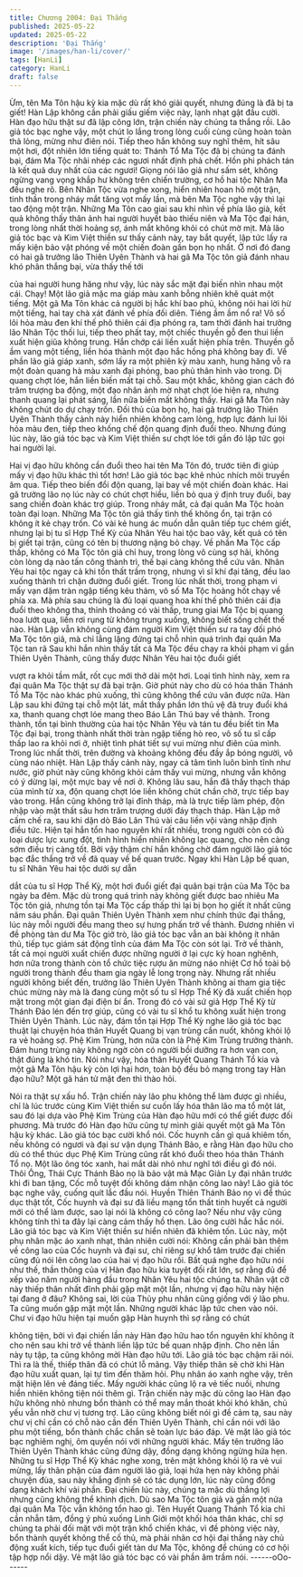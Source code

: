 ```yaml
---
title: Chương 2004: Đại Thắng
published: 2025-05-22
updated: 2025-05-22
description: 'Đại Thắng'
image: '/images/han-li/cover/'
tags: [HanLi]
category: HanLi
draft: false
---
```


Ừm, tên Ma Tôn hậu kỳ kia mặc dù rất khó giải quyết, nhưng
đúng là đã bị ta giết! Hàn Lập không cần phải giấu giếm việc này,
lạnh nhạt gật đầu cười.
Hàn đạo hữu thật sư đã lập công lớn, trận chiến này chúng ta
thắng rồi. Lão giả tóc bạc nghe vậy, một chút lo lắng trong lòng
cuối cùng cũng hoàn toàn thả lỏng, mừng như điên nói.
Tiếp theo hắn không suy nghĩ thêm, hít sâu một hơi, đột nhiên lớn
tiếng quát to:
Thánh Tổ Ma Tộc đã bị chúng ta đánh bại, đám Ma Tộc nhãi nhép
các ngươi nhất định phả chết. Hồn phi phách tán là kết quả duy
nhất của các ngươi!
Giọng nói lão giả như sấm sét, không ngừng vang vọng khắp hư
không trên chiến trường, cơ hồ hai tộc Nhân Ma đều nghe rõ.
Bên Nhân Tộc vừa nghe xong, hiển nhiên hoan hô một trận, tinh
thần trong nháy mắt tăng vọt mấy lần, mà bên Ma Tộc nghe vậy
thì lại tao động một trận.
Những Ma Tôn cao giai sau khi nhìn về phía lão già, kết quả
không thấy thân ảnh hai người huyết bào thiếu niên và Ma Tộc
đại hán, trong lòng nhất thời hoảng sợ, ánh mắt không khỏi có
chút mờ mịt.
Mà lão giả tóc bạc và Kim Việt thiền sư thấy cảnh này, tay bắt
quyết, lập tức lấy ra mấy kiện bảo vật phóng về một chiến đoàn
gần bọn họ nhất.
Ở nơi đó đang có hai gã trưởng lão Thiên Uyên Thành và hai gã
Ma Tộc tôn giả đánh nhau khó phân thắng bại, vừa thấy thế tới

của hai người hung hăng như vậy, lúc này sắc mặt đại biến nhìn
nhau một cái.
Chạy!
Một lão giả mặc ma giáp màu xanh bỗng nhiên khẽ quát một
tiếng.
Một gã Ma Tôn khác cả người bị hắc khí bao phủ, không nói hai
lời hừ một tiếng, hai tay chà xát đánh về phía đối diên.
Tiéng ầm ầm nổ ra!
Vô số lôi hỏa màu đen khí thế phô thiên cái địa phóng ra, tam thời
đánh hai trưởng lão Nhân Tộc thối lui, tiếp theo phất tay, một
chiếc thuyền gỗ đen thui liền xuất hiện giũa không trung.
Hắn chớp cái liền xuất hiện phía trên.
Thuyền gỗ ầm vang một tiếng, liền hóa thành một đạo hắc hồng
phá không bay đi.
Về phần lão giả giáp xanh, sớm lấy ra một phiên kỳ màu xanh,
hung hăng vỗ ra một đoàn quang hà màu xanh đại phóng, bao
phủ thân hình vào trong.
Dị quang chợt lóe, hắn liền biến mất tại chỗ.
Sau một khắc, không gian cách đó trăm trượng ba động, một đạo
nhân ảnh mờ nhạt chợt lóe hiện ra, nhưng thanh quang lại phát
sáng, lần nữa biến mất không thấy.
Hai gã Ma Tôn này không chút do dự chạy trốn.
Đối thủ của bọn họ, hai gã trưởng lão Thiên Uyên Thành thấy
cảnh này hiển nhiên không cam lòng, hợp lực đánh lui lôi hỏa
màu đen, tiếp theo khống chế độn quang định đuổi theo.
Nhưng đúng lúc này, lão giả tóc bạc và Kim Việt thiền sư chợt lóe
tới gần đó lập tức gọi hai người lại.

Hai vị đạo hữu không cần đuổi theo hai tên Ma Tôn đó, trước tiên
đi giúp mấy vị đạo hữu khác thì tốt hơn! Lão giả tóc bạc khẽ nhúc
nhích môi truyền âm qua.
Tiếp theo biến đổi độn quang, lại bay về một chiến đoàn khác.
Hai gã trưởng lão nọ lúc này có chút chợt hiểu, liền bỏ qua ý định
truy đuổi, bay sang chiến đoàn khác trợ giúp.
Trong nháy mắt, cả đại quân Ma Tộc hoàn toàn đại loạn.
Những Ma Tộc tôn giả thấy tình thế không ổn, tại trận có không ít
kẻ chạy trốn.
Có vài kẻ hung ác muốn dẫn quân tiếp tục chém giết, nhưng lại bị
tu sĩ Hợp Thể Kỳ của Nhân Yêu hai tộc bao vây, kết quả có tên bị
giết tại trận, cũng có tên bị thương nặng bỏ chạy.
Về phần Ma Tộc cấp thấp, không có Ma Tộc tôn giả chỉ huy, trong
lòng vô cùng sợ hãi, không còn lòng dạ nào tấn công thành trì,
thế bại càng không thể cứu vãn.
Nhân Yêu hai tộc ngay cả khi tổn thất trầm trọng, nhưng vì sĩ khí
đại tăng, đều lao xuống thành trì chặn đường đuổi giết.
Trong lúc nhất thời, trong phạm vi mấy vạn dặm tràn ngập tiếng
kêu thảm, vô số Ma Tộc hoảng hốt chạy về phía xa.
Mà phía sau chúng là đủ loại quang hoa khí thế phô thiên cái địa
đuổi theo không tha, thỉnh thoảng có vài thấp, trung giai Ma Tộc bị
quang hoa lướt qua, liền rơi rụng từ không trung xuống, không
biết sống chết thế nào.
Hàn Lập vẫn không cùng đám người Kim Việt thiền sư ra tay đối
phó Ma Tộc tôn giả, mà chỉ lẳng lặng đứng tại chỗ nhìn quá trình
đại quân Ma Tộc tan rã
Sau khi hắn nhìn thấy tất cả Ma Tộc đều chạy ra khỏi phạm vi gần
Thiên Uyên Thành, cũng thấy được Nhân Yêu hai tộc đuổi giết

vượt ra khỏi tầm mắt, rốt cục mới thở dài một hơi.
Loại tình hình này, xem ra đại quân Ma Tộc thật sự đã bại trận.
Giờ phút này cho dù có hóa thân Thánh Tổ Ma Tộc nào khác phủ
xuống, thì cũng không thể cứu vãn được nữa.
Hàn Lập sau khi đứng tại chỗ một lát, mắt thấy phần lớn thủ vệ đã
truy đuổi khá xa, thanh quang chợt lóe mang theo Báo Lân Thú
bay về thành.
Trong thành, tồn tại bình thường của hai tộc Nhân Yêu và tán tu
đều biết tin Ma Tộc đại bại, trong thành nhất thời tràn ngập tiếng
hò reo, vô số tu sĩ cấp thấp lao ra khỏi nơi ở, nhiệt tình phát tiết
sự vui mừng như điên của mình.
Trong lúc nhất thời, trên đường và khoảng không đều đầy ắp
bóng người, vô cùng náo nhiệt.
Hàn Lập thấy cảnh này, ngay cả tâm tình luôn bình tĩnh như
nước, giờ phút này cũng không khỏi cảm thấy vui mừng, nhưng
vẫn không có ý dừng lại, một mực bay về nơi ở.
Không lâu sau, hắn đã thấy thạch tháp của mình từ xa, độn quang
chợt lóe liền không chút chần chờ, trực tiếp bay vào trong.
Hắn cũng không trở lại đỉnh tháp, mà là trực tiếp làm phép, độn
nhập vào mật thất sâu hơn trăm trượng dưới đáy thạch tháp.
Hàn Lập mở cấm chế ra, sau khi dặn dò Báo Lân Thú vài câu liền
vội vàng nhập định điều tức.
Hiện tại hắn tổn hao nguyên khí rất nhiều, trong người còn có đủ
loại dược lực xung đột, tình hình hiển nhiên không lạc quang, cho
nên càng sớm điều trị càng tốt.
Bởi vậy thậm chí hắn không chờ đám người lão giả tóc bạc đắc
thắng trở về đã quay về bế quan trước.
Ngay khi Hàn Lập bế quan, tu sĩ Nhân Yêu hai tộc dưới sự dẫn

dắt của tu sĩ Hợp Thể Kỳ, một hơi đuổi giết đại quân bại trận của
Ma Tộc ba ngày ba đêm.
Mặc dù trong quá trình này không giết được bao nhiêu Ma Tộc
tôn giả, nhưng tồn tại Ma Tộc cấp thấp thì lại bị bọn họ giết ít nhất
cũng năm sáu phần.
Đại quân Thiên Uyên Thành xem như chính thức đại thắng, lúc
này mỗi người đều mang theo sự hưng phấn trở về thành.
Đương nhiên vì đề phòng tàn dư Ma Tộc giở trò, lão giả tóc bạc
vẫn an bài không ít nhân thủ, tiếp tục giám sát động tĩnh của đám
Ma Tộc còn sót lại.
Trở về thành, tất cả mọi người xuất chiến được những người ở lại
cực kỳ hoan nghênh, hơn nữa trong thành còn tổ chức tiệc rượu
ăn mừng náo nhiệt
Cơ hồ toài bộ người trong thành đều tham gia ngày lễ long trọng
này.
Nhưng rất nhiều người không biết đến, trưởng lão Thiên Uyên
Thành không ai tham gia tiệc chúc mừng này mà là đang cùng
một số tu sĩ Hợp Thể Kỳ đã xuất chiến họp mặt trong một gian đại
điện bí ẩn.
Trong đó có vài sứ giả Hợp Thể Kỳ từ Thánh Đảo lén đến trợ
giúp, cũng có vài tu sĩ khổ tu không xuất hiện trong Thiên Uyên
Thành.
Lúc này, đám tồn tại Hợp Thể Kỳ nghe lão giả tóc bạc thuật lại
chuyện hóa thân Huyết Quang bị vạn trùng cắn nuốt, không khỏi
lộ ra vẻ hoảng sợ.
Phệ Kim Trùng, hơn nữa còn là Phệ Kim Trùng trưởng thành.
Đám hung trùng này không ngờ còn có người bồi dưỡng ra hơn
vạn con, thật đúng là khó tin. Nói như vậy, hóa thân Huyết Quang
Thánh Tổ kia và một gã Ma Tôn hậu kỳ còn lợi hại hơn, toàn bộ
đều bỏ mạng trong tay Hàn đạo hữu? Một gã hán tử mặt đen thì
thào hỏi.

Nói ra thật sự xấu hổ. Trận chiến này lão phu không thể làm được
gì nhiều, chỉ là lúc trước cùng Kim Việt thiền sư cuốn lấy hóa thân
lão ma tổ một lát, sau đó lại dựa vào Phệ Kim Trùng của Hàn đạo
hữu mới có thể giết được đối phương. Mà trước đó Hàn đạo hữu
cũng tự mình giải quyết một gã Ma Tôn hậu kỳ khác. Lão giả tóc
bạc cười khổ nói.
Cốc huynh cần gì quá khiêm tốn, nếu không có ngươi và đại sư
vận dụng Thánh Bảo, e rằng Hàn đạo hữu cho dù có thể thúc dục
Phệ Kim Trùng cũng rất khó đuổi theo hóa thân Thánh Tổ nọ. Một
lão ông tóc xanh, hai mắt dài nhỏ như nghĩ tới điều gì đó nói.
Thôi Ông, Thái Cực Thánh Bảo nọ là bảo vật mà Mạc Giản Ly đại
nhân trước khi đi ban tặng, Cốc mỗ tuyệt đối không dám nhận
công lao này! Lão giả tóc bạc nghe vây, cuống quít lắc đầu nói.
Huyền Thiên Thánh Bảo nọ vì để thúc dục thật tốt, Cốc huynh và
đại sư đã liều mạng tổn thất tinh huyết cả người mới có thể làm
được, sao lại nói là không có công lao? Nếu như vậy cũng không
tính thì ta đây lại càng cảm thấy hồ thẹn. Lão ông cười hắc hắc
nói.
Lão giả tóc bạc và Kim Việt thiền sư hiển nhiên đã khiêm tốn.
Lúc này, một phụ nhân mặc áo xanh nhạt, thản nhiên cười nói:
Không cần phải bàn thêm về công lao của Cốc huynh và đại sư,
chỉ riêng sự khổ tâm trước đại chiến cũng đủ nói lên công lao của
hai vị đạo hữu rồi. Bất quá nghe đạo hữu nói như thế, thần thông
của vị Hàn đạo hữu kia tuyệt đối rất lớn, sợ rằng đủ để xếp vào
năm người hàng đầu trong Nhân Yêu hai tộc chúng ta. Nhân vật
cỡ này thiếp thân nhất đĩnh phải gặp mặt một lần, nhưng vị đạo
hữu này hiện tại đang ở đâu?
Không sai, lời của Thủy phu nhân cũng giống với ý lão phu. Ta
cũng muốn gặp mặt một lần. Những người khác lập tức chen vào
nói.
Chư vi đạo hữu hiện tại muốn gặp Hàn huynh thì sợ rằng có chút

không tiện, bởi vì đại chiến lần này Hàn đạo hữu hao tổn nguyên
khí không ít cho nên sau khi trở về thành liền lập tức bế quan
nhập định. Cho nên lần này tụ tập, ta cũng không mời Hàn đạo
hữu tới. Lão giả tóc bạc chậm rãi nói.
Thì ra là thế, thiếp thân đã có chút lỗ mãng. Vậy thiếp thân sẽ chờ
khi Hàn đạo hữu xuất quan, lại tự tìm đến thăm hỏi. Phụ nhân áo
xanh nghe vậy, trên mặt hiện lên vẻ đáng tiếc.
Mấy người khác cũng lộ ra vẻ tiếc nuối, nhưng hiển nhiên không
tiện nói thêm gì.
Trận chiến này mặc dù công lao Hàn đạo hữu không nhỏ nhưng
bổn thành có thể may mắn thoát khỏi khó khăn, chủ yếu vẫn nhờ
chư vị tương trợ. Lão cũng không biết nói gì đề cảm tạ, sau này
chư vị chỉ cần có chỗ nào cần đến Thiên Uyên Thành, chỉ cần nói
với lão phu một tiếng, bổn thành chắc chắn sẽ toàn lực báo đáp.
Vẻ mặt lão giả tóc bạc nghiêm nghị, ôm quyền nói với những
người khác.
Mấy tên trưởng lão Thiên Uyên Thành khác cũng đứng dậy, đồng
dạng không ngừng hứa hẹn.
Những tu sĩ Hợp Thể Kỳ khác nghe xong, trên mặt không khỏi lộ
ra vẻ vui mừng, lấy thân phận của đám người lão giả, loại hứa
hẹn này không phải chuyện đùa, sau này khắng định sẽ có tác
dụng lớn, lúc này cũng đồng dạng khách khí vài phần.
Đại chiến lúc này, chúng ta mặc dù thắng lợi nhưng cũng không
thể khinh địch. Dù sao Ma Tộc tôn giả và gần một nửa đại quân
Ma Tộc vẫn không tổn hao gì. Tên Huyết Quang Thánh Tổ kia chỉ
cần nhẫn tâm, đồng ý phủ xuống Linh Giới một khối hóa thân
khác, chỉ sợ chúng ta phải đối mặt với một trận khổ chiến khác, vì
đề phòng việc này, bổn thành quyết không thể cố thủ, mà phải
nhân cơ hội đại thắng này chủ động xuất kích, tiếp tục đuổi giết
tàn dư Ma Tộc, không để chúng có cơ hội tập hợp nổi dậy. Vẻ
mặt lão giả tóc bạc có vài phần âm trầm nói.
------oOo------
